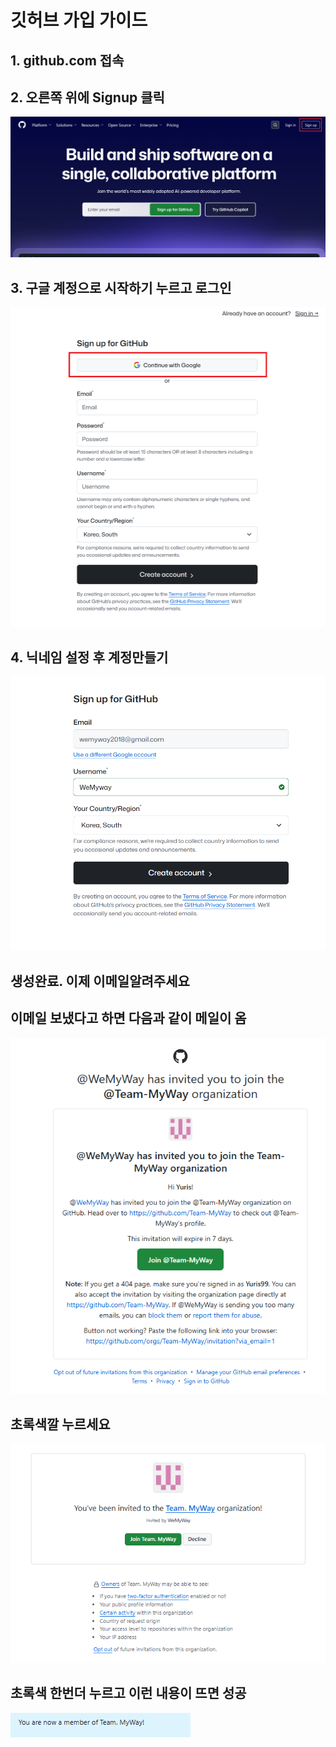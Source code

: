 # 깃허브 가입 가이드

## 1. github.com 접속
## 2. 오른쪽 위에 Signup 클릭
![](images/GithubSignup/1757265865657.png)

## 3. 구글 계정으로 시작하기 누르고 로그인
![](images/GithubSignup/1757265979792.png)

## 4. 닉네임 설정 후 계정만들기
![](images/GithubSignup/1757266036898.png)

## 생성완료. 이제 이메일알려주세요
## 이메일 보냈다고 하면 다음과 같이 메일이 옴
![](images/GithubSignup/1757266808374.png)
## 초록색깔 누르세요
![](images/GithubSignup/1757266880766.png)
## 초록색 한번더 누르고 이런 내용이 뜨면 성공
![](images/GithubSignup/1757266896778.png)
